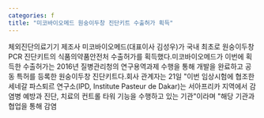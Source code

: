 ```yaml
---
categories: f
title: "미코바이오메드 원숭이두창 진단키트 수출허가 획득"
---
```

체외진단의료기기 제조사 미코바이오메드(대표이사 김성우)가 국내 최초로 원숭이두창 PCR 진단키트의 식품의약품안전처 수출허가를 획득했다.미코바이오메드가 이번에 획득한 수출허가는 2016년 질병관리청의 연구용역과제 수행을 통해 개발을 완료하고 공동 특허를 등록한 원숭이두창 진단키트다.회사 관계자는 21일 "이번 임상시험에 협조한 세네갈 파스퇴르 연구소(IPD, Institute Pasteur de Dakar)는 서아프리카 지역에서 감염병 예방과 진단, 치료의 컨트롤 타워 기능을 수행하고 있는 기관"이라며 "해당 기관과 협업을 통해 감염